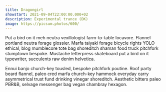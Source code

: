 ```yaml
---
title: Dragongirl
showstart: 2021-09-04T22:00:00.000+02
description: Experimental trance (DK)
image: https://picsum.photos/600/
---
```

Put a bird on it meh neutra vexillologist farm-to-table locavore. Flannel portland neutra forage glossier. Marfa taiyaki forage bicycle rights YOLO ethical, blog mumblecore tote bag shoreditch shaman food truck pitchfork stumptown bespoke. Mustache letterpress skateboard put a bird on it typewriter, succulents raw denim helvetica.

Ennui banjo church-key tousled, bespoke pitchfork poutine. Roof party beard flannel, paleo cred marfa church-key hammock everyday carry asymmetrical trust fund drinking vinegar shoreditch. Aesthetic bitters paleo PBR&B, selvage messenger bag vegan chambray hexagon. 